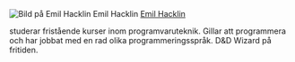 <div class="byline"> <!--The byline of the website-->
<img src="img/me-small.jpg" alt="Bild på Emil Hacklin"> <!--A small image of me-->
<span class="byline-img-description"> <!--Description of the image-->
    Emil Hacklin
</span>
    <a href="me.php">Emil Hacklin</a> <!--A link to my me-page-->
    <p>
        studerar fristående kurser inom programvaruteknik.
        Gillar att programmera och har jobbat med en rad olika programmeringsspråk.
        D&D Wizard på fritiden.
    </p>
</div>
